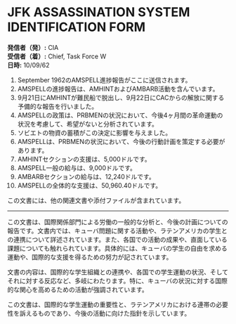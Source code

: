 # JFK ASSASSINATION SYSTEM IDENTIFICATION FORM

**発信者（発）:** CIA  
**受信者（着）:** Chief, Task Force W  
**日時:** 10/09/62  

1. September 1962のAMSPELL進捗報告がここに送信されます。  
2. AMSPELLの進捗報告は、AMHINTおよびAMBARB活動を含んでいます。  
3. 9月21日にAMHINTが難民船で脱出し、9月22日にCACからの解放に関する予備的な報告を行いました。  
4. AMSPELLの政策は、PRBMENの状況において、今後4ヶ月間の革命運動の状況を考慮して、希望がないと分析されています。  
5. ソビエトの物資の蓄積がこの決定に影響を与えました。  
6. AMSPELLは、PRBMENの状況において、今後の行動計画を策定する必要があります。  
7. AMHINTセクションの支援は、5,000ドルです。  
8. AMSPELL一般の給与は、9,000ドルです。  
9. AMBARBセクションの給与は、12,240ドルです。  
10. AMSPELLの全体的な支援は、50,960.40ドルです。  

この文書には、他の関連文書や添付ファイルが含まれています。

---

この文書は、国際関係部門による労働の一般的な分析と、今後の計画についての報告です。文書内では、キューバ問題に関する活動や、ラテンアメリカの学生との連携について詳述されています。また、各国での活動の成果や、直面している課題についても触れられています。具体的には、キューバの学生の自由を求める運動や、国際的な支援を得るための努力が記されています。

文書の内容は、国際的な学生組織との連携や、各国での学生運動の状況、そしてそれに対する反応など、多岐にわたります。特に、キューバの状況に対する国際的な関心を高めるための活動が強調されています。

この文書は、国際的な学生運動の重要性と、ラテンアメリカにおける連帯の必要性を訴えるものであり、今後の活動に向けた指針を示しています。
